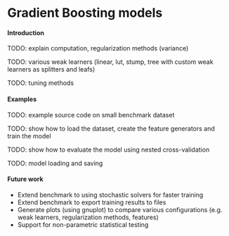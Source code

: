 # Gradient Boosting models


#### Introduction


TODO: explain computation, regularization methods (variance)

TODO: various weak learners (linear, lut, stump, tree with custom weak learners as splitters and leafs)

TODO: tuning methods


#### Examples


TODO: example source code on small benchmark dataset

TODO: show how to load the dataset, create the feature generators and train the model

TODO: show how to evaluate the model using nested cross-validation

TODO: model loading and saving


#### Future work

* Extend benchmark to using stochastic solvers for faster training
* Extend benchmark to export training results to files
* Generate plots (using gnuplot) to compare various configurations (e.g. weak learners, regularization methods, features)
* Support for non-parametric statistical testing
